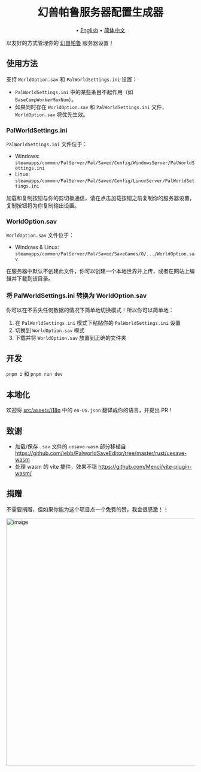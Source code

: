 <h1 align="center">
  <br>
    幻兽帕鲁服务器配置生成器
  <br>
</h1>
<p align="center">
   • <a href="/README.md">English</a>
   • <a href="/docs/README_zh-CN.md">简体中文</a>
</p>

以友好的方式管理你的 [幻兽帕鲁](https://store.steampowered.com/app/1623730/Palworld/) 服务器设置！

## 使用方法

支持 `WorldOption.sav` 和 `PalWorldSettings.ini` 设置：

- `PalWorldSettings.ini` 中的某些条目不起作用（如 `BaseCampWorkerMaxNum`）。
- 如果同时存在 `WorldOption.sav` 和 `PalWorldSettings.ini` 文件，`WorldOption.sav` 将优先生效。

### PalWorldSettings.ini

`PalWorldSettings.ini` 文件位于：

- Windows: `steamapps/common/PalServer/Pal/Saved/Config/WindowsServer/PalWorldSettings.ini`
- Linux: `steamapps/common/PalServer/Pal/Saved/Config/LinuxServer/PalWorldSettings.ini`

加载和复制按钮与你的剪切板通信，请在点击加载按钮之前复制你的服务器设置，
复制按钮将为你复制输出设置。

### WorldOption.sav

`WorldOption.sav` 文件位于：

- Windows & Linux: `steamapps/common/PalServer/Pal/Saved/SaveGames/0/.../WorldOption.sav`

在服务器中默认不创建此文件，你可以创建一个本地世界并上传，或者在网站上编辑并下载到该目录。

### 将 PalWorldSettings.ini 转换为 WorldOption.sav

你可以在不丢失任何数据的情况下简单地切换模式！所以你可以简单地：

1. 在 `PalWorldSettings.ini` 模式下粘贴你的 `PalWorldSettings.ini` 设置
2. 切换到 `WorldOption.sav` 模式
3. 下载并将 `WorldOption.sav` 放置到正确的文件夹

## 开发

`pnpm i` 和 `pnpm run dev`

## 本地化

欢迎将 [src/assets/i18n](/src/assets/i18n) 中的 `en-US.json` 翻译成你的语言，并提出 PR！

## 致谢

- 加载/保存 `.sav` 文件的 `uesave-wasm` 部分移植自 https://github.com/iebb/PalworldSaveEditor/tree/master/rust/uesave-wasm
- 处理 wasm 的 vite 插件，效果不错 https://github.com/Menci/vite-plugin-wasm/

## 捐赠

不需要捐赠，但如果你能为这个项目点一个免费的赞，我会很感激！！

<img width="662" alt="image" src="https://github.com/Bluefissure/pal-conf/assets/9719003/906de048-99cc-4448-bf21-93440ac0c1f1">
